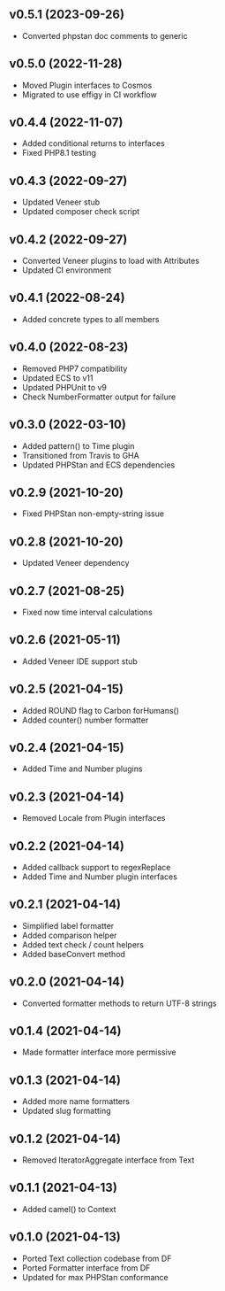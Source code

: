 ## v0.5.1 (2023-09-26)
* Converted phpstan doc comments to generic

## v0.5.0 (2022-11-28)
* Moved Plugin interfaces to Cosmos
* Migrated to use effigy in CI workflow

## v0.4.4 (2022-11-07)
* Added conditional returns to interfaces
* Fixed PHP8.1 testing

## v0.4.3 (2022-09-27)
* Updated Veneer stub
* Updated composer check script

## v0.4.2 (2022-09-27)
* Converted Veneer plugins to load with Attributes
* Updated CI environment

## v0.4.1 (2022-08-24)
* Added concrete types to all members

## v0.4.0 (2022-08-23)
* Removed PHP7 compatibility
* Updated ECS to v11
* Updated PHPUnit to v9
* Check NumberFormatter output for failure

## v0.3.0 (2022-03-10)
* Added pattern() to Time plugin
* Transitioned from Travis to GHA
* Updated PHPStan and ECS dependencies

## v0.2.9 (2021-10-20)
* Fixed PHPStan non-empty-string issue

## v0.2.8 (2021-10-20)
* Updated Veneer dependency

## v0.2.7 (2021-08-25)
* Fixed now time interval calculations

## v0.2.6 (2021-05-11)
* Added Veneer IDE support stub

## v0.2.5 (2021-04-15)
* Added ROUND flag to Carbon forHumans()
* Added counter() number formatter

## v0.2.4 (2021-04-15)
* Added Time and Number plugins

## v0.2.3 (2021-04-14)
* Removed Locale from Plugin interfaces

## v0.2.2 (2021-04-14)
* Added callback support to regexReplace
* Added Time and Number plugin interfaces

## v0.2.1 (2021-04-14)
* Simplified label formatter
* Added comparison helper
* Added text check / count helpers
* Added baseConvert method

## v0.2.0 (2021-04-14)
* Converted formatter methods to return UTF-8 strings

## v0.1.4 (2021-04-14)
* Made formatter interface more permissive

## v0.1.3 (2021-04-14)
* Added more name formatters
* Updated slug formatting

## v0.1.2 (2021-04-14)
* Removed IteratorAggregate interface from Text

## v0.1.1 (2021-04-13)
* Added camel() to Context

## v0.1.0 (2021-04-13)
* Ported Text collection codebase from DF
* Ported Formatter interface from DF
* Updated for max PHPStan conformance
